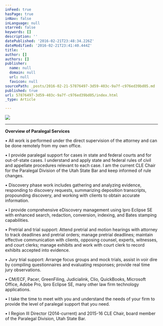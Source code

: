 ```yaml
---
inFeed: true
hasPage: true
inNav: false
inLanguage: null
starred: false
keywords: []
description: ''
datePublished: '2016-02-21T23:48:34.226Z'
dateModified: '2016-02-21T23:41:40.444Z'
title: ''
author: []
authors: []
publisher:
  name: null
  domain: null
  url: null
  favicon: null
sourcePath: _posts/2016-02-21-57876497-3d59-403c-9a7f-c976ed39bd05.md
published: true
url: 57876497-3d59-403c-9a7f-c976ed39bd05/index.html
_type: Article

---
```

![](https://the-grid-user-content.s3-us-west-2.amazonaws.com/4a2f10a7-9da5-42f6-af8f-07cc7295f8ea.jpg)

****

**Overview of Paralegal Services**

• All work is performed under the
direct supervision of the attorney and can be done remotely from my
own office.  

​• I provide paralegal support for
cases in state and federal courts and for out-of-state cases. I understand
and apply state and federal rules of civil and appellate procedures
relevant to each case. I am the current CLE Chair for the Paralegal
Division of the Utah State Bar and keep informed of rule changes.

• Discovery phase work
includes gathering and analyzing evidence, responding to
discovery requests, summarizing deposition
transcripts, propounding discovery, and working with clients to
obtain accurate information. 

• I provide comprehensive eDiscovery
management using Ipro Eclipse SE with enhanced search, redaction,
conversion, indexing, and Bates stamping capabilities.

• Pretrial and trial support:
Attend pretrial and motion hearings with attorney
to track deadlines and pretrial orders; manage pretrial
deadlines; maintain effective communication with
clients, opposing counsel, experts, witnesses, and court clerks; manage
exhibits and work with court clerk to record exhibits accepted into
evidence. 

• Jury trial support:
Arrange focus groups and mock trials, assist in voir dire by compiling questionnaires and
evaluating responses; provide real time jury observations.

• CM/ECF, Pacer, GreenFiling,
Judicialink, Clio, QuickBooks, Microsoft Office, Adobe Pro, Ipro Eclipse
SE, many other law firm technology applications.  

• I take the time to meet with you
and understand the needs of your firm to provide the level of paralegal support
that you need.  

• I Region III Director (2014-current)
and 2015-16 CLE Chair, board member of the Paralegal Division, Utah State Bar.